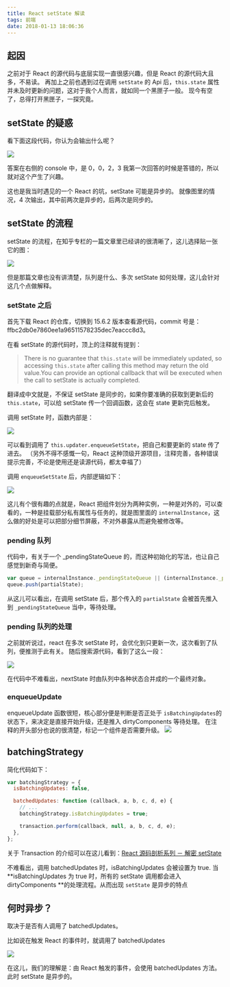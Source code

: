 ```yaml
---
title: React setState 解读
tags: 前端
date: 2018-01-13 18:06:36
---
```


## 起因

之前对于 React 的源代码与底层实现一直很感兴趣，但是 React 的源代码大且多，不易读。
再加上之前也遇到过在调用 `setState` 的 Api 后，`this.state` 属性并未及时更新的问题，这对于我个人而言，就如同一个黑匣子一般。
现今有空了，总得打开黑匣子，一探究竟。

<!-- more -->

## setState 的疑惑

看下面这段代码，你认为会输出什么呢？

![](/images/2018-03-26-085727.png)

答案在右侧的 console 中，是 0，0，2，3
我第一次回答的时候是答错的，所以就对这个产生了兴趣。

这也是我当时遇见的一个 React 的坑，setState 可能是异步的。
就像图里的情况，4 次输出，其中前两次是异步的，后两次是同步的。

## setState 的流程

setState 的流程，在知乎专栏的一篇文章里已经讲的很清晰了，这儿选择贴一张它的图：

![](/images/2018-03-26-085730.jpg)

但是那篇文章也没有讲清楚，队列是什么、多次 setState 如何处理，这儿会针对这几个点做解释。

### setState 之后

首先下载 React 的仓库，切换到 15.6.2 版本查看源代码，commit 号是：ffbc2db0e7860ee1a96511578235dec7eaccc8d3。

在看 setState 的源代码时，顶上的注释就有提到：

> There is no guarantee that `this.state` will be immediately updated, so
> accessing `this.state` after calling this method may return the old value.You can provide an optional callback that will be executed when the call to setState is actually completed.

翻译成中文就是，不保证 setState 是同步的，如果你要准确的获取到更新后的 `this.state`，可以给 setState 传一个回调函数，这会在 state 更新完后触发。

调用 setState 时，函数内部是：

![](/images/2018-03-26-085732.png)

可以看到调用了 `this.updater.enqueueSetState`，把自己和要更新的 state 传了进去。
（另外不得不感慨一句，React 这种顶级开源项目，注释完善，各种错误提示完善，不论是使用还是读源代码，都太幸福了）

调用 `enqueueSetState` 后，内部逻辑如下：

![](/images/2018-03-26-085734.png)

这儿有个很有趣的点就是，React 把组件划分为两种实例，一种是对外的，可以查看的，一种是挂载部分私有属性与任务的，就是图里面的 `internalInstance`，这么做的好处是可以把部分细节屏蔽，不对外暴露从而避免被修改等。

### pending 队列

代码中，有关于一个 \_pendingStateQueue 的，而这种初始化的写法，也让自己感觉到新奇与简便。

```js
var queue = internalInstance._pendingStateQueue || (internalInstance._pendingStateQueue = []);
queue.push(partialState);
```

从这儿可以看出，在调用 setState 后，那个传入的 `partialState` 会被首先推入到 `_pendingStateQueue` 当中，等待处理。

### pending 队列的处理

之前就听说过，react 在多次 setState 时，会优化到只更新一次，这次看到了队列，便推测于此有关。
随后搜索源代码，看到了这么一段：

![](/images/2018-03-26-085736.png)

在代码中不难看出，nextState 时由队列中各种状态合并成的一个最终对象。

### enqueueUpdate

enqueueUpdate 函数很短，核心部分便是判断是否正处于 `isBatchingUpdates`的状态下，来决定是直接开始升级，还是推入 dirtyComponents 等待处理。
在注释的开头部分也说的很清楚，标记一个组件是否需要升级。
![](/images/2018-03-26-085738.png)

## batchingStrategy

简化代码如下：

```js
var batchingStrategy = {
  isBatchingUpdates: false,

  batchedUpdates: function (callback, a, b, c, d, e) {
    // ...
    batchingStrategy.isBatchingUpdates = true;

    transaction.perform(callback, null, a, b, c, d, e);
  },
};
```

关于 Transaction 的介绍可以在这儿看到：[React 源码剖析系列 － 解密 setState](https://zhuanlan.zhihu.com/p/20328570)

不难看出，调用 batchedUpdates 时，isBatchingUpdates 会被设置为 true.
当 **isBatchingUpdates 为 true 时，所有的 setState 调用都会进入 dirtyComponents **的处理流程。从而出现 `setState` 是异步的特点

## 何时异步？

取决于是否有人调用了 batchedUpdates。

比如说在触发 React 的事件时，就调用了 batchedUpdates

![](/images/2018-03-26-085739.png)

在这儿，我们的理解是：由 React 触发的事件，会使用 batchedUpdates 方法。
此时 setState 是异步的。

